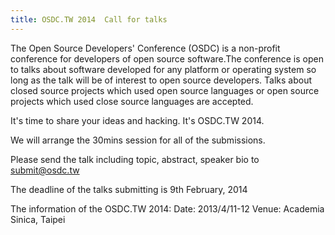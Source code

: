 ```yaml
---
title: OSDC.TW 2014  Call for talks
---
```


The Open Source Developers' Conference (OSDC) is a non-profit conference for developers of open source software.The conference is open to talks about software developed for any platform or operating system so long as the talk will be of interest to open source developers. Talks about closed source projects which used open source languages or open source projects which used close source languages are accepted.

It's time to share your ideas and hacking. It's OSDC.TW 2014.

We will arrange the 30mins session for all of the submissions.

Please send the talk including topic, abstract, speaker bio to submit@osdc.tw

The deadline of the talks submitting is 9th February, 2014 

The information of the OSDC.TW 2014:
Date: 2013/4/11-12
Venue: Academia Sinica, Taipei
